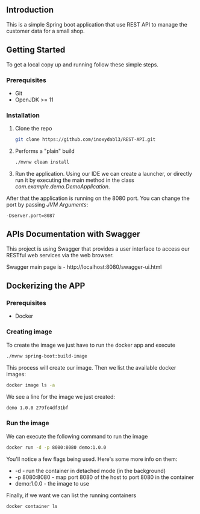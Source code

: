 ## Introduction

This is a simple Spring boot application that use REST API to manage the customer data for a small shop.

## Getting Started

To get a local copy up and running follow these simple steps.

### Prerequisites

- Git
- OpenJDK >= 11

### Installation

1. Clone the repo
   ```sh
   git clone https://github.com/inoxydabl3/REST-API.git
   ```
2. Performs a "plain" build
   ```sh
   ./mvnw clean install
   ```
3. Run the application. Using our IDE we can create a launcher, or directly run it by executing the main method in the class
   _com.example.demo.DemoApplication_.

After that the application is running on the 8080 port. You can change the port by passing _JVM Arguments_:

    -Dserver.port=8087

## APIs Documentation with Swagger

This project is using Swagger that provides a user interface to access our RESTful web services via the web browser.

Swagger main page is - http://localhost:8080/swagger-ui.html

## Dockerizing the APP

### Prerequisites

- Docker

### Creating image

To create the image we just have to run the docker app and execute
   ```sh
   ./mvnw spring-boot:build-image
   ```

This process will create our image. Then we list the available docker images: 
   ```sh
   docker image ls -a
   ```

We see a line for the image we just created:
   ```sh
   demo 1.0.0 279fe4df31bf
   ```

### Run the image

We can execute the following command to run the image
   ```sh
   docker run -d -p 8080:8080 demo:1.0.0
   ```
You'll notice a few flags being used. Here's some more info on them:

- -d - run the container in detached mode (in the background)
- -p 8080:8080 - map port 8080 of the host to port 8080 in the container
- demo:1.0.0 - the image to use

Finally, if we want we can list the running containers
   ```sh
   docker container ls
   ```